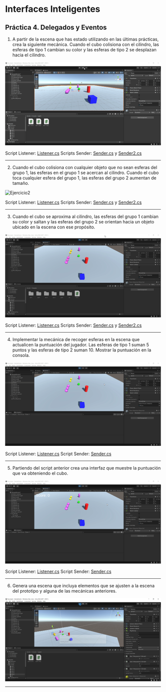 # Interfaces Inteligentes
## Práctica 4. Delegados y Eventos

1. A partir de la escena que has estado utilizando en las últimas prácticas, crea la siguiente mecánica. Cuando el cubo colisiona con el cilindro, las esferas de tipo 1 cambian su color y las esferas de tipo 2 se desplazan hacia el cilindro.

![Ejercicio1](gifs/Ejercicio1.gif)

Script Listener: [Listener.cs](scripts/ejer1/ejer1_notificador.cs)
Scripts Sender: [Sender.cs](scripts/ejer1/ejer1_respuesta.cs) y [Sender2.cs](scripts/ejer1/ejer1_respuesta1.cs)

---

2. Cuando el cubo colisiona con cualquier objeto que no sean esferas del grupo 1, las esferas en el grupo 1 se acercan al cilindro. Cuando el cubo toca cualquier esfera del grupo 1, las esferas del grupo 2 aumentan de tamaño.

![Ejercicio2](images/Ejercicio2.png)

Script Listener: [Listener.cs](scripts/ejer2/ejer2_notificador.cs)
Scripts Sender: [Sender.cs](scripts/ejer2/ejer2_respuesta.cs) y [Sender2.cs](scripts/ejer2/ejer2_respuesta1.cs)

---

3. Cuando el cubo se aproxima al cilindro, las esferas del grupo 1 cambian su color y saltan y las esferas del grupo 2 se orientan hacia un objeto ubicado en la escena con ese propósito. 

![Ejercicio3](gifs/Ejercicio3.gif)

Script Listener: [Listener.cs](scripts/ejer3/ejer3_notificador.cs)
Scripts Sender: [Sender.cs](scripts/ejer3/ejer3_respuesta.cs) y [Sender2.cs](scripts/ejer3/ejer3_respuesta1.cs)

---

4. Implementar la mecánica de recoger esferas en la escena que actualicen la puntuación del jugador. Las esferas de tipo 1 suman 5 puntos y las esferas de tipo 2 suman 10. Mostrar la puntuación en la consola.

![Ejercicio4](gifs/Ejercicio4.gif)

Script Listener: [Listener.cs](scripts/ejer4/ejer4_notificador.cs)
Script Sender: [Sender.cs](scripts/ejer4/ejer4_respuesta.cs)

---

5. Partiendo del script anterior crea una interfaz que muestre la puntuación que va obteniendo el cubo. 

![Ejercicio5](gifs/Ejercicio5.gif)

Script Listener: [Listener.cs](scripts/ejer5/ejer5_notificador.cs)
Script Sender: [Sender.cs](scripts/ejer5/ejer5_respuesta.cs)

---

6. Genera una escena que incluya elementos que se ajusten a la escena del prototipo y alguna de las mecánicas anteriores.

![Ejercicio6](gifs/Ejercicio6.gif)

---